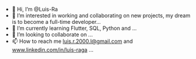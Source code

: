 - 👋 Hi, I’m @Luis-Ra
- 👀 I’m interested in working and collaborating on new projects, my dream is to become a full-time developer...
- 🌱 I’m currently learning Flutter, SQL, Python and ...
- 💞️ I’m looking to collaborate on ...
- 📫 How to reach me luis.r.2000.l@gmail.com and www.linkedin.com/in/luis-raga ...

<!---
Luis-Ra/Luis-Ra is a ✨ special ✨ repository because its `README.md` (this file) appears on your GitHub profile.
You can click the Preview link to take a look at your changes.
--->
